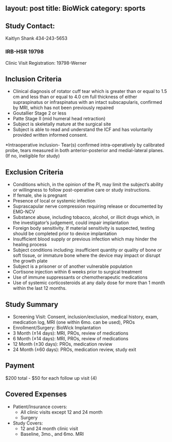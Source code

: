 layout: post
title: BioWick
category: sports
---

## Study Contact:  
Kaitlyn Shank
434-243-5653

### IRB-HSR 19798
Clinic Visit Registration:
19798-Werner

##  Inclusion Criteria

- Clinical diagnosis of rotator cuff tear which is greater than or equal to 1.5 cm and less than or equal to 4.0 cm full thickness of either supraspinatus or infraspinatus with an intact subscapularis, confirmed by MRI, which has not been previously repaired
- Goutallier Stage 2 or less
- Patte Stage II (mid humeral head retraction)
- Subject is skeletally mature at the surgical site
- Subject is able to read and understand the ICF and has voluntarily provided written informed consent.

*Intraoperative inclusion- Tear(s) confirmed intra-operatively by calibrated probe, tears measured in both anterior-posterior and medial-lateral planes. (If no, ineligible for study)

##  Exclusion Criteria

- Conditions which, in the opinion of the PI, may limit the subject’s ability or willingness to follow post-operative care or study instructions.
- If female, she is pregnant
- Presence of local or systemic infection
- Suprascapular nerve compression requiring release or documented by EMG-NCV
- Substance abuse, including tobacco, alcohol, or illicit drugs which, in the investigator’s judgement, could impair implantation
- Foreign body sensitivity.  If material sensitivity is suspected, testing should be completed prior to device implantation
- Insufficient blood supply or previous infection which may hinder the healing process
- Subject conditions including: insufficient quantity or quality of bone or soft tissue, or immature bone where the device may impact or disrupt the growth plate
- Subject is a prisoner or of another vulnerable population
- Cortisone injection within 6 weeks prior to surgical treatment
- Use of immune suppressants or chemotherapeutic medications
- Use of systemic corticosteroids at any daily dose for more than 1 month within the last 12 months.

## Study Summary

- Screening Visit: Consent, inclusion/exclusion, medical history, exam, medication log, MRI (one within 6mo. can be used), PROs
- Enrollment/Surgery: BioWick Implantation
- 3 Month (±14 days): MRI, PROs, review of medications
- 6 Month (±14 days): MRI, PROs, review of medications
- 12 Month (±30 days): PROs, medication review
- 24 Month (±60 days): PROs, medication review, study exit

## Payment
$200 total - $50 for each follow up visit (4)

## Covered Expenses
- Patient/Insurance covers:
  - All clinic visits except 12 and 24 month
  - Surgery
- Study Covers:
  - 12 and 24 month clinic visit
  - Baseline, 3mo., and 6mo. MRI
